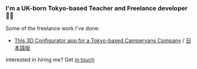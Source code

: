 ### I'm a <strong>UK</strong>-born <strong>Tokyo</strong>-based Teacher and Freelance developer 👨‍🔬

<p>
Some of the freelance work I've done:
</p>

- [This 3D Configurator app for a Tokyo-based Campervans Company](https://www.dreamdrive.life/kuma-configurator/) / [日本語版](https://www.dreamdrive.life/jp/kuma-configurator/)




Interested in hiring me? 
Get <a href="mailto:devereuxjj@gmail.com">in touch</a>
